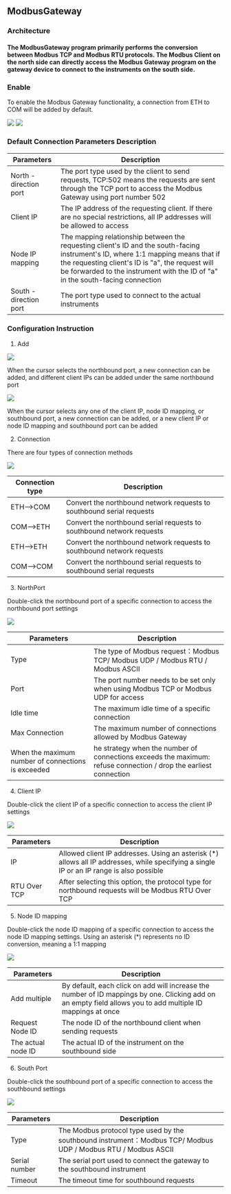 
## ModbusGateway

### Architecture

#### The ModbusGateway program primarily performs the conversion between Modbus TCP and Modbus RTU protocols. The Modbus Client on the north side can directly access the Modbus Gateway program on the gateway device to connect to the instruments on the south side.


### Enable

To enable the Modbus Gateway functionality, a connection from ETH to COM will be added by default.

![](MG_Enable1.png)
![](MG_Enable2.png)

### Default Connection Parameters Description


|  Parameters   | Description                                                                  |
|  --------------  | ------------------------------------------------------------------------  |
| North -direction port  | The port type used by the client to send requests, TCP:502 means the requests are sent through the TCP port to access the Modbus Gateway using port number 502 |
| Client IP  | The IP address of the requesting client. If there are no special restrictions, all IP addresses will be allowed to access |
| Node IP mapping  | The mapping relationship between the requesting client's ID and the south-facing instrument's ID, where 1:1 mapping means that if the requesting client's ID is "a", the request will be forwarded to the instrument with the ID of "a" in the south-facing connection |
| South -direction port  | The port type used to connect to the actual instruments |


### Configuration Instruction

1. Add

![](MG_Add01.png)

When the cursor selects the northbound port, a new connection can be added, and different client IPs can be added under the same northbound port

![](MG_Add02.png)

When the cursor selects any one of the client IP, node ID mapping, or southbound port, a new connection can be added, or a new client IP or node ID mapping and southbound port can be added


2. Connection

There are four types of connection methods

![](MG_Connection.png)

|  Connection type   |  Description                                                         |
|  ------------  | --------------------------------------------------------------------------  |
| ETH-->COM  | Convert the northbound network requests to southbound serial requests |
| COM-->ETH  | Convert the northbound serial requests to southbound network requests |
| ETH-->ETH  | Convert the northbound network requests to southbound network requests |
| COM-->COM  | Convert the northbound serial requests to southbound serial requests |

3. NorthPort

Double-click the northbound port of a specific connection to access the northbound port settings

![](MG_NorthPort.png)

|  Parameters          |  Description                                                        |
|  -------------------  | ------------------------------------------------------------------  |
| Type  | The type of Modbus request：Modbus TCP/ Modbus UDP / Modbus RTU / Modbus ASCII |
| Port  | The port number needs to be set only when using Modbus TCP or Modbus UDP for access |
| Idle time  | The maximum idle time of a specific connection |
| Max Connection  | The maximum number of connections allowed by Modbus Gateway |
| When the maximum number of connections is exceeded  | he strategy when the number of connections exceeds the maximum: refuse connection / drop the earliest connection |

4. Client IP

Double-click the client IP of a specific connection to access the client IP settings

![](MG_ClientIP.png)

|  Parameters        |  Description                                                            |
|  ---------------------  | --------------------------------------------------------------------  |
| IP  | Allowed client IP addresses. Using an asterisk (*) allows all IP addresses, while specifying a single IP or an IP range is also possible                      |
| RTU Over TCP | After selecting this option, the protocol type for northbound requests will be Modbus RTU Over TCP                                        |

5. Node ID mapping

Double-click the node ID mapping of a specific connection to access the node ID mapping settings. Using an asterisk (*) represents no ID conversion, meaning a 1:1 mapping

![](MG_IDMapping.png)

|  Parameters      |  Description                                                              |
|  ----------------------  | -----------------------------------------------------------------  |
| Add multiple  | By default, each click on add will increase the number of ID mappings by one. Clicking add on an empty field allows you to add multiple ID mappings at once               |
| Request Node ID | The node ID of the northbound client when sending requests |
| The actual node ID | The actual ID of the instrument on the southbound side |

6. South Port

Double-click the southbound port of a specific connection to access the southbound settings

![](MG_SouthPort.png)

|  Parameters      |  Description                                                               |
|  ----------------  | ----------------------------------------------------------------------  |
| Type  | The Modbus protocol type used by the southbound instrument：Modbus TCP/ Modbus UDP / Modbus RTU / Modbus ASCII                                                  |
| Serial number  | The serial port used to connect the gateway to the southbound instrument|
| Timeout  | The timeout time for southbound requests                               |


